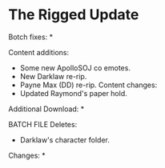 # The Rigged Update

Botch fixes:
  * 
  
Content additions:
  * Some new ApolloSOJ co emotes.
  * New Darklaw re-rip.
  * Payne Max (DD) re-rip.
Content changes:
  * Updated Raymond's paper hold.

Additional Download:
  * 
 
BATCH FILE
Deletes:
  * Darklaw's character folder.
  
Changes:
  * 
 
